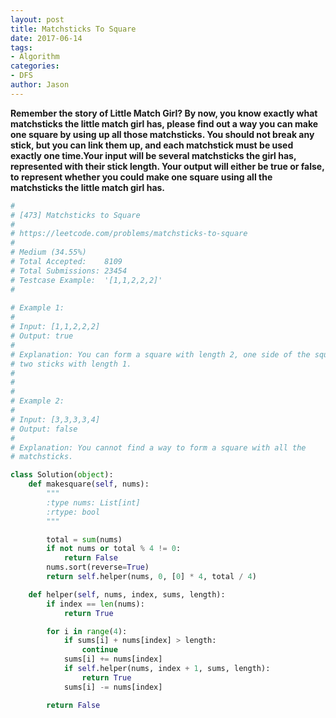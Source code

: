 ```yaml
---
layout: post
title: Matchsticks To Square
date: 2017-06-14
tags:
- Algorithm
categories:
- DFS
author: Jason
---
```

**Remember the story of Little Match Girl? By now, you know exactly what matchsticks the little match girl has, please find out a way you can make one square by using up all those matchsticks. You should not break any stick, but you can link them up, and each matchstick must be used exactly one time.⁠Your input will be several matchsticks the girl has, represented with their stick length. Your output will either be true or false, to represent whether you could make one square using all the matchsticks the little match girl has.**

```python
#
# [473] Matchsticks to Square
#
# https://leetcode.com/problems/matchsticks-to-square
#
# Medium (34.55%)
# Total Accepted:    8109
# Total Submissions: 23454
# Testcase Example:  '[1,1,2,2,2]'
#
 
# Example 1:
# 
# Input: [1,1,2,2,2]
# Output: true
# 
# Explanation: You can form a square with length 2, one side of the square came
# two sticks with length 1.
# 
# 
# 
# Example 2:
# 
# Input: [3,3,3,3,4]
# Output: false
# 
# Explanation: You cannot find a way to form a square with all the
# matchsticks.

class Solution(object):
    def makesquare(self, nums):
        """
        :type nums: List[int]
        :rtype: bool
        """

        total = sum(nums)
        if not nums or total % 4 != 0:
            return False
        nums.sort(reverse=True)
        return self.helper(nums, 0, [0] * 4, total / 4)

    def helper(self, nums, index, sums, length):
        if index == len(nums):
            return True

        for i in range(4):
            if sums[i] + nums[index] > length:
                continue
            sums[i] += nums[index]
            if self.helper(nums, index + 1, sums, length):
                return True
            sums[i] -= nums[index]

        return False




```

